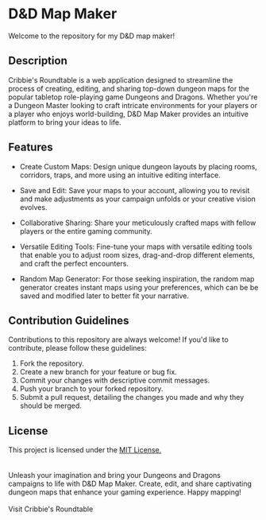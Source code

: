 # D&D Map Maker
Welcome to the repository for my D&D map maker! 

## Description
Cribbie's Roundtable is a web application designed to streamline the process of creating, editing, and sharing top-down dungeon maps for the popular tabletop role-playing game Dungeons and Dragons. Whether you're a Dungeon Master looking to craft intricate environments for your players or a player who enjoys world-building, D&D Map Maker provides an intuitive platform to bring your ideas to life.

## Features
* Create Custom Maps: Design unique dungeon layouts by placing rooms, corridors, traps, and more using an intuitive editing interface.

* Save and Edit: Save your maps to your account, allowing you to revisit and make adjustments as your campaign unfolds or your creative vision evolves.

* Collaborative Sharing: Share your meticulously crafted maps with fellow players or the entire gaming community.

* Versatile Editing Tools: Fine-tune your maps with versatile editing tools that enable you to adjust room sizes, drag-and-drop different elements, and craft the perfect encounters.

* Random Map Generator: For those seeking inspiration, the random map generator creates instant maps using your preferences, which can be be saved and modified later to better fit your narrative.

## Contribution Guidelines
Contributions to this repository are always welcome! If you'd like to contribute, please follow these guidelines:

1. Fork the repository.
2. Create a new branch for your feature or bug fix.
3. Commit your changes with descriptive commit messages.
4. Push your branch to your forked repository.
5. Submit a pull request, detailing the changes you made and why they should be merged.

## License
This project is licensed under the <a href="LICENSE">MIT License.</a>
<br><br><br>
Unleash your imagination and bring your Dungeons and Dragons campaigns to life with D&D Map Maker. Create, edit, and share captivating dungeon maps that enhance your gaming experience. Happy mapping!
<br><br>
Visit Cribbie's Roundtable
